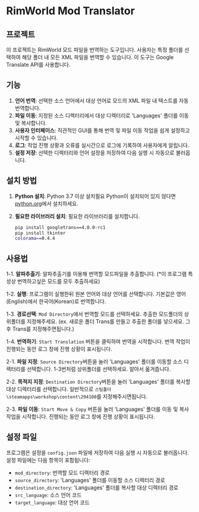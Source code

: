 # RimWorld Mod Translator

## 프로젝트

이 프로젝트는 RimWorld 모드 파일을 번역하는 도구입니다. 사용자는 특정 폴더를 선택하여 해당 폴더 내 모든 XML 파일을 번역할 수 있습니다. 이 도구는 Google Translate API를 사용합니다.

## 기능

1. **언어 번역**: 선택한 소스 언어에서 대상 언어로 모드의 XML 파일 내 텍스트를 자동 번역합니다.
2. **파일 이동**: 지정된 소스 디렉터리에서 대상 디렉터리로 'Languages' 폴더를 이동 및 복사합니다.
3. **사용자 인터페이스**: 직관적인 GUI를 통해 번역 및 파일 이동 작업을 쉽게 설정하고 시작할 수 있습니다.
4. **로그**: 작업 진행 상황과 오류를 실시간으로 로그에 기록하여 사용자에게 알립니다.
5. **설정 저장**: 선택한 디렉터리와 언어 설정을 저장하여 다음 실행 시 자동으로 불러옵니다.

## 설치 방법

1. **Python 설치**: Python 3.7 이상 설치필요 Python이 설치되어 있지 않다면 [python.org](https://www.python.org/)에서 설치하세요.

2. **필요한 라이브러리 설치**: 필요한 라이브러리를 설치합니다.

    ```sh
    pip install googletrans==4.0.0-rc1
    pip install tkinter
    colorama==0.4.4
    ```


## 사용법

1-1. **알파추출기**: 알파추출기를 이용해 번역할 모드파일을 추출합니다. (*이 프로그램 특성상 번역하고싶은 모드를 모두 추출하세요)

1-2. **실행**: 프로그램이 실행한뒤 원본 언어와 대상 언어를 선택합니다. 기본값은 영어(English)에서 한국어(Korean)로 번역합니다.

1-3. **경로선택**: `Mod Directory`에서 번역할 모드를 선택하세요. 추출한 모드폴더의 상위폴더를 지정해주세요. (ex. 새로운 폴더 Trans를 만들고 추출한 폴더를 넣으세요. 그후 Trans를 지정해주면됩니다.)

1-4. **번역하기**: `Start Translation` 버튼을 클릭하여 번역을 시작합니다. 번역 작업이 진행되는 동안 로그 창에 진행 상황이 표시됩니다.


2-1. **파일 지정**: `Source Directory`버튼을 눌러 'Languages' 폴더를 이동할 소스 디렉터리를 선택합니다. 1-3번처럼 상위폴더를 선택하세요. 알아서 옮겨줍니다.

2-2. **목적지 지정**: `Destination Directory`버튼을 눌러 'Languages' 폴더를 복사할 대상 디렉터리를 선택합니다. 일반적으로 `스팀폴더\steamapps\workshop\content\294100`를 지정해주시면됩니다.

2-3. **파일 이동**: `Start Move & Copy` 버튼을 눌러 'Languages' 폴더를 이동 및 복사 작업을 시작합니다. 진행되는 동안 로그 창에 진행 상황이 표시됩니다.

## 설정 파일

프로그램은 설정을 `config.json` 파일에 저장하여 다음 실행 시 자동으로 불러옵니다. 설정 파일에는 다음 항목이 포함됩니다:
- `mod_directory`: 번역할 모드 디렉터리 경로
- `source_directory`: 'Languages' 폴더를 이동할 소스 디렉터리 경로
- `destination_directory`: 'Languages' 폴더를 복사할 대상 디렉터리 경로
- `src_language`: 소스 언어 코드
- `target_language`: 대상 언어 코드

